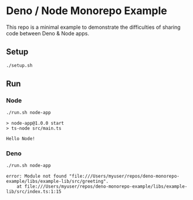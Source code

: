 # Deno / Node Monorepo Example

This repo is a minimal example to demonstrate the difficulties of sharing code between Deno & Node apps.

## Setup

```sh
./setup.sh
```

## Run

### Node

```sh
./run.sh node-app
```

```
> node-app@1.0.0 start
> ts-node src/main.ts

Hello Node!
```

### Deno

```sh
./run.sh node-app
```

```
error: Module not found "file:///Users/myuser/repos/deno-monorepo-example/libs/example-lib/src/greeting".
    at file:///Users/myuser/repos/deno-monorepo-example/libs/example-lib/src/index.ts:1:15
```

